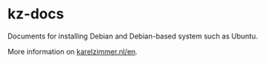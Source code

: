 <!--
###############################################################################
# SPDX-FileComment: Readme for repository kz-docs
#
# SPDX-FileCopyrightText: Karel Zimmer <info@karelzimmer.nl>
# SPDX-License-Identifier: CC0-1.0
###############################################################################
-->

# kz-docs

Documents for installing Debian and Debian-based system such as Ubuntu.

More information on [karelzimmer.nl/en](https://karelzimmer.nl/en).
